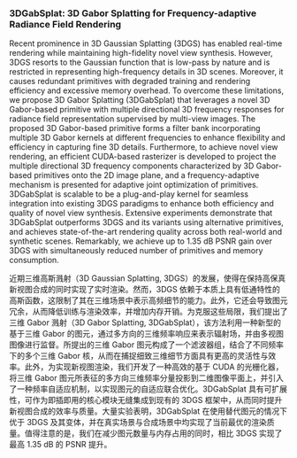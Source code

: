 ### 3DGabSplat: 3D Gabor Splatting for Frequency-adaptive Radiance Field Rendering

Recent prominence in 3D Gaussian Splatting (3DGS) has enabled real-time rendering while maintaining high-fidelity novel view synthesis. However, 3DGS resorts to the Gaussian function that is low-pass by nature and is restricted in representing high-frequency details in 3D scenes. Moreover, it causes redundant primitives with degraded training and rendering efficiency and excessive memory overhead. To overcome these limitations, we propose 3D Gabor Splatting (3DGabSplat) that leverages a novel 3D Gabor-based primitive with multiple directional 3D frequency responses for radiance field representation supervised by multi-view images. The proposed 3D Gabor-based primitive forms a filter bank incorporating multiple 3D Gabor kernels at different frequencies to enhance flexibility and efficiency in capturing fine 3D details. Furthermore, to achieve novel view rendering, an efficient CUDA-based rasterizer is developed to project the multiple directional 3D frequency components characterized by 3D Gabor-based primitives onto the 2D image plane, and a frequency-adaptive mechanism is presented for adaptive joint optimization of primitives. 3DGabSplat is scalable to be a plug-and-play kernel for seamless integration into existing 3DGS paradigms to enhance both efficiency and quality of novel view synthesis. Extensive experiments demonstrate that 3DGabSplat outperforms 3DGS and its variants using alternative primitives, and achieves state-of-the-art rendering quality across both real-world and synthetic scenes. Remarkably, we achieve up to 1.35 dB PSNR gain over 3DGS with simultaneously reduced number of primitives and memory consumption.

近期三维高斯溅射（3D Gaussian Splatting, 3DGS）的发展，使得在保持高保真新视图合成的同时实现了实时渲染。然而，3DGS 依赖于本质上具有低通特性的高斯函数，这限制了其在三维场景中表示高频细节的能力。此外，它还会导致图元冗余，从而降低训练与渲染效率，并增加内存开销。为克服这些局限，我们提出了三维 Gabor 溅射（3D Gabor Splatting, 3DGabSplat），该方法利用一种新型的基于三维 Gabor 的图元，通过多方向的三维频率响应来表示辐射场，并由多视图图像进行监督。所提出的三维 Gabor 图元构成了一个滤波器组，结合了不同频率下的多个三维 Gabor 核，从而在捕捉细致三维细节方面具有更高的灵活性与效率。此外，为实现新视图渲染，我们开发了一种高效的基于 CUDA 的光栅化器，将三维 Gabor 图元所表征的多方向三维频率分量投影到二维图像平面上，并引入了一种频率自适应机制，以实现图元的自适应联合优化。3DGabSplat 具有可扩展性，可作为即插即用的核心模块无缝集成到现有的 3DGS 框架中，从而同时提升新视图合成的效率与质量。大量实验表明，3DGabSplat 在使用替代图元的情况下优于 3DGS 及其变体，并在真实场景与合成场景中均实现了当前最优的渲染质量。值得注意的是，我们在减少图元数量与内存占用的同时，相比 3DGS 实现了最高 1.35 dB 的 PSNR 提升。
